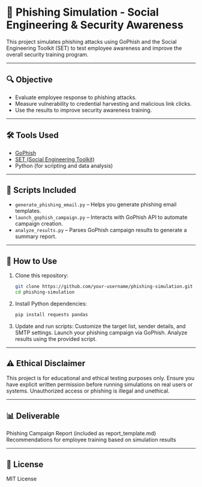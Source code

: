 # 🎯 Phishing Simulation - Social Engineering & Security Awareness

This project simulates phishing attacks using GoPhish and the Social Engineering Toolkit (SET) to test employee awareness and improve the overall security training program.

---

## 🔍 Objective

- Evaluate employee response to phishing attacks.
- Measure vulnerability to credential harvesting and malicious link clicks.
- Use the results to improve security awareness training.

---

## 🛠️ Tools Used

- [GoPhish](https://getgophish.com/)
- [SET (Social Engineering Toolkit)](https://github.com/trustedsec/social-engineer-toolkit)
- Python (for scripting and data analysis)

---

## 📂 Scripts Included

- `generate_phishing_email.py` – Helps you generate phishing email templates.
- `launch_gophish_campaign.py` – Interacts with GoPhish API to automate campaign creation.
- `analyze_results.py` – Parses GoPhish campaign results to generate a summary report.

---

## 🚀 How to Use

1. Clone this repository:
   ```bash
   git clone https://github.com/your-username/phishing-simulation.git
   cd phishing-simulation

2. Install Python dependencies:
    ```bash
    pip install requests pandas
 
3. Update and run scripts:
    Customize the target list, sender details, and SMTP settings.
    Launch your phishing campaign via GoPhish.
    Analyze results using the provided script.

---

## ⚠️ Ethical Disclaimer
This project is for educational and ethical testing purposes only. Ensure you have explicit written permission before running simulations on real users or systems. Unauthorized access or phishing is illegal and unethical.

---

## 📊 Deliverable
Phishing Campaign Report (included as report_template.md)
Recommendations for employee training based on simulation results

---

## 📄 License
MIT License
